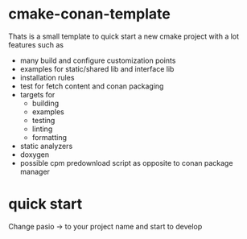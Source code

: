 # cmake-conan-template

Thats is a small template to quick start a new cmake project with a lot features such as

- many build and configure customization points
- examples for static/shared lib and interface lib
- installation rules
- test for fetch content and conan packaging
- targets for
    * building
    * examples
    * testing
    * linting
    * formatting
- static analyzers
- doxygen
- possible cpm predownload script as opposite to conan package manager


# quick start

Change pasio -> to your project name and start to develop

